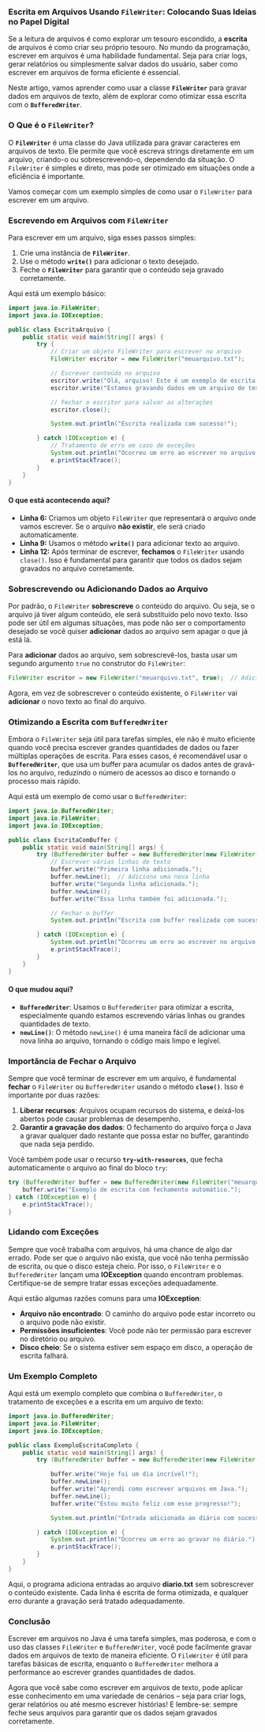 ### Escrita em Arquivos Usando `FileWriter`: Colocando Suas Ideias no Papel Digital

Se a leitura de arquivos é como explorar um tesouro escondido, a **escrita** de arquivos é como criar seu próprio tesouro. No mundo da programação, escrever em arquivos é uma habilidade fundamental. Seja para criar logs, gerar relatórios ou simplesmente salvar dados do usuário, saber como escrever em arquivos de forma eficiente é essencial. 

Neste artigo, vamos aprender como usar a classe **`FileWriter`** para gravar dados em arquivos de texto, além de explorar como otimizar essa escrita com o **`BufferedWriter`**.

### O Que é o `FileWriter`?

O **`FileWriter`** é uma classe do Java utilizada para gravar caracteres em arquivos de texto. Ele permite que você escreva strings diretamente em um arquivo, criando-o ou sobrescrevendo-o, dependendo da situação. O `FileWriter` é simples e direto, mas pode ser otimizado em situações onde a eficiência é importante.

Vamos começar com um exemplo simples de como usar o `FileWriter` para escrever em um arquivo.

### Escrevendo em Arquivos com `FileWriter`

Para escrever em um arquivo, siga esses passos simples:

1. Crie uma instância de **`FileWriter`**.
2. Use o método **`write()`** para adicionar o texto desejado.
3. Feche o **`FileWriter`** para garantir que o conteúdo seja gravado corretamente.

Aqui está um exemplo básico:

```java
import java.io.FileWriter;
import java.io.IOException;

public class EscritaArquivo {
    public static void main(String[] args) {
        try {
            // Criar um objeto FileWriter para escrever no arquivo
            FileWriter escritor = new FileWriter("meuarquivo.txt");

            // Escrever conteúdo no arquivo
            escritor.write("Olá, arquivo! Este é um exemplo de escrita.\n");
            escritor.write("Estamos gravando dados em um arquivo de texto.");

            // Fechar o escritor para salvar as alterações
            escritor.close();

            System.out.println("Escrita realizada com sucesso!");

        } catch (IOException e) {
            // Tratamento de erro em caso de exceções
            System.out.println("Ocorreu um erro ao escrever no arquivo.");
            e.printStackTrace();
        }
    }
}
```

#### O que está acontecendo aqui?

- **Linha 6:** Criamos um objeto `FileWriter` que representará o arquivo onde vamos escrever. Se o arquivo **não existir**, ele será criado automaticamente.
- **Linha 9:** Usamos o método **`write()`** para adicionar texto ao arquivo.
- **Linha 12:** Após terminar de escrever, **fechamos** o `FileWriter` usando `close()`. Isso é fundamental para garantir que todos os dados sejam gravados no arquivo corretamente.

### Sobrescrevendo ou Adicionando Dados ao Arquivo

Por padrão, o `FileWriter` **sobrescreve** o conteúdo do arquivo. Ou seja, se o arquivo já tiver algum conteúdo, ele será substituído pelo novo texto. Isso pode ser útil em algumas situações, mas pode não ser o comportamento desejado se você quiser **adicionar** dados ao arquivo sem apagar o que já está lá.

Para **adicionar** dados ao arquivo, sem sobrescrevê-los, basta usar um segundo argumento `true` no construtor do `FileWriter`:

```java
FileWriter escritor = new FileWriter("meuarquivo.txt", true);  // Adiciona dados ao invés de sobrescrever
```

Agora, em vez de sobrescrever o conteúdo existente, o `FileWriter` vai **adicionar** o novo texto ao final do arquivo.

### Otimizando a Escrita com `BufferedWriter`

Embora o `FileWriter` seja útil para tarefas simples, ele não é muito eficiente quando você precisa escrever grandes quantidades de dados ou fazer múltiplas operações de escrita. Para esses casos, é recomendável usar o **`BufferedWriter`**, que usa um buffer para acumular os dados antes de gravá-los no arquivo, reduzindo o número de acessos ao disco e tornando o processo mais rápido.

Aqui está um exemplo de como usar o `BufferedWriter`:

```java
import java.io.BufferedWriter;
import java.io.FileWriter;
import java.io.IOException;

public class EscritaComBuffer {
    public static void main(String[] args) {
        try (BufferedWriter buffer = new BufferedWriter(new FileWriter("meuarquivo.txt", true))) {
            // Escrever várias linhas de texto
            buffer.write("Primeira linha adicionada.");
            buffer.newLine();  // Adiciona uma nova linha
            buffer.write("Segunda linha adicionada.");
            buffer.newLine();
            buffer.write("Essa linha também foi adicionada.");

            // Fechar o buffer
            System.out.println("Escrita com buffer realizada com sucesso!");

        } catch (IOException e) {
            System.out.println("Ocorreu um erro ao escrever no arquivo.");
            e.printStackTrace();
        }
    }
}
```

#### O que mudou aqui?

- **`BufferedWriter`**: Usamos o `BufferedWriter` para otimizar a escrita, especialmente quando estamos escrevendo várias linhas ou grandes quantidades de texto.
- **`newLine()`**: O método `newLine()` é uma maneira fácil de adicionar uma nova linha ao arquivo, tornando o código mais limpo e legível.

### Importância de Fechar o Arquivo

Sempre que você terminar de escrever em um arquivo, é fundamental **fechar** o `FileWriter` ou `BufferedWriter` usando o método **`close()`**. Isso é importante por duas razões:

1. **Liberar recursos**: Arquivos ocupam recursos do sistema, e deixá-los abertos pode causar problemas de desempenho.
2. **Garantir a gravação dos dados**: O fechamento do arquivo força o Java a gravar qualquer dado restante que possa estar no buffer, garantindo que nada seja perdido.

Você também pode usar o recurso **`try-with-resources`**, que fecha automaticamente o arquivo ao final do bloco `try`:

```java
try (BufferedWriter buffer = new BufferedWriter(new FileWriter("meuarquivo.txt", true))) {
    buffer.write("Exemplo de escrita com fechamento automático.");
} catch (IOException e) {
    e.printStackTrace();
}
```

### Lidando com Exceções

Sempre que você trabalha com arquivos, há uma chance de algo dar errado. Pode ser que o arquivo não exista, que você não tenha permissão de escrita, ou que o disco esteja cheio. Por isso, o `FileWriter` e o `BufferedWriter` lançam uma **IOException** quando encontram problemas. Certifique-se de sempre tratar essas exceções adequadamente.

Aqui estão algumas razões comuns para uma **IOException**:

- **Arquivo não encontrado**: O caminho do arquivo pode estar incorreto ou o arquivo pode não existir.
- **Permissões insuficientes**: Você pode não ter permissão para escrever no diretório ou arquivo.
- **Disco cheio**: Se o sistema estiver sem espaço em disco, a operação de escrita falhará.

### Um Exemplo Completo

Aqui está um exemplo completo que combina o `BufferedWriter`, o tratamento de exceções e a escrita em um arquivo de texto:

```java
import java.io.BufferedWriter;
import java.io.FileWriter;
import java.io.IOException;

public class ExemploEscritaCompleto {
    public static void main(String[] args) {
        try (BufferedWriter buffer = new BufferedWriter(new FileWriter("diario.txt", true))) {

            buffer.write("Hoje foi um dia incrível!");
            buffer.newLine();
            buffer.write("Aprendi como escrever arquivos em Java.");
            buffer.newLine();
            buffer.write("Estou muito feliz com esse progresso!");

            System.out.println("Entrada adicionada ao diário com sucesso.");

        } catch (IOException e) {
            System.out.println("Ocorreu um erro ao gravar no diário.");
            e.printStackTrace();
        }
    }
}
```

Aqui, o programa adiciona entradas ao arquivo **diario.txt** sem sobrescrever o conteúdo existente. Cada linha é escrita de forma otimizada, e qualquer erro durante a gravação será tratado adequadamente.

### Conclusão

Escrever em arquivos no Java é uma tarefa simples, mas poderosa, e com o uso das classes `FileWriter` e `BufferedWriter`, você pode facilmente gravar dados em arquivos de texto de maneira eficiente. O `FileWriter` é útil para tarefas básicas de escrita, enquanto o `BufferedWriter` melhora a performance ao escrever grandes quantidades de dados.

Agora que você sabe como escrever em arquivos de texto, pode aplicar esse conhecimento em uma variedade de cenários – seja para criar logs, gerar relatórios ou até mesmo escrever histórias! E lembre-se: sempre feche seus arquivos para garantir que os dados sejam gravados corretamente.